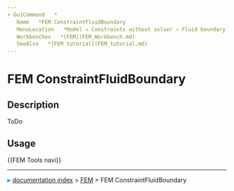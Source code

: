 ```yaml
---
- GuiCommand   *
   Name   *FEM ConstraintFluidBoundary
   MenuLocation   *Model → Constraints without solver → Fluid boundary condition
   Workbenches   *[FEM](FEM_Workbench.md)
   SeeAlso   *[FEM tutorial](FEM_tutorial.md)
---
```


# FEM ConstraintFluidBoundary

## Description

ToDo

## Usage




 {{FEM Tools navi}}



---
![](images/Right_arrow.png) [documentation index](../README.md) > [FEM](Category_FEM.md) > FEM ConstraintFluidBoundary
